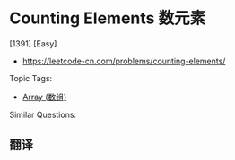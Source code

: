 # Counting Elements 数元素

[1391] [Easy]

- https://leetcode-cn.com/problems/counting-elements/

Topic Tags:

- [Array (数组)](https://leetcode-cn.com/tag/array/)

Similar Questions:

## 翻译
